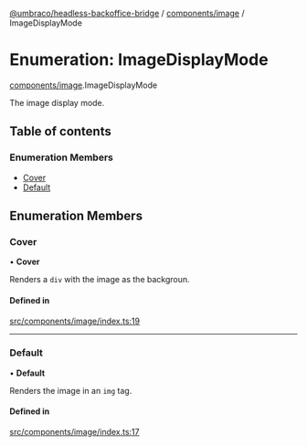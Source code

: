 [@umbraco/headless-backoffice-bridge](../README.md) / [components/image](../modules/components_image.md) / ImageDisplayMode

# Enumeration: ImageDisplayMode

[components/image](../modules/components_image.md).ImageDisplayMode

The image display mode.

## Table of contents

### Enumeration Members

- [Cover](components_image.ImageDisplayMode.md#cover)
- [Default](components_image.ImageDisplayMode.md#default)

## Enumeration Members

### Cover

• **Cover**

Renders a `div` with the image as the backgroun.

#### Defined in

[src/components/image/index.ts:19](https://github.com/umbraco/Umbraco.Headless.Backoffice.Bridge/blob/556873b/src/components/image/index.ts#L19)

___

### Default

• **Default**

Renders the image in an `img` tag.

#### Defined in

[src/components/image/index.ts:17](https://github.com/umbraco/Umbraco.Headless.Backoffice.Bridge/blob/556873b/src/components/image/index.ts#L17)
